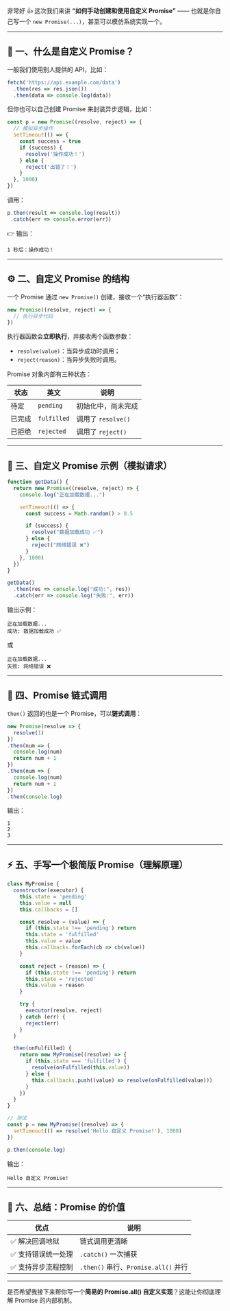 非常好 👍
这次我们来讲 **“如何手动创建和使用自定义 Promise”** —— 也就是你自己写一个 `new Promise(...)`，甚至可以模仿系统实现一个。

---

## 🧩 一、什么是自定义 Promise？

一般我们使用别人提供的 API，比如：

```js
fetch('https://api.example.com/data')
  .then(res => res.json())
  .then(data => console.log(data))
```

但你也可以自己创建 Promise 来封装异步逻辑，比如：

```js
const p = new Promise((resolve, reject) => {
  // 模拟异步操作
  setTimeout(() => {
    const success = true
    if (success) {
      resolve('操作成功！')
    } else {
      reject('出错了！')
    }
  }, 1000)
})
```

调用：

```js
p.then(result => console.log(result))
 .catch(err => console.error(err))
```

👉 输出：

```
1 秒后：操作成功！
```

---

## ⚙️ 二、自定义 Promise 的结构

一个 Promise 通过 `new Promise()` 创建，接收一个“执行器函数”：

```js
new Promise((resolve, reject) => {
  // 执行异步代码
})
```

执行器函数会**立即执行**，并接收两个函数参数：

* `resolve(value)`：当异步成功时调用；
* `reject(reason)`：当异步失败时调用。

Promise 对象内部有三种状态：

| 状态  | 英文          | 说明              |
| --- | ----------- | --------------- |
| 待定  | `pending`   | 初始化中，尚未完成       |
| 已完成 | `fulfilled` | 调用了 `resolve()` |
| 已拒绝 | `rejected`  | 调用了 `reject()`  |

---

## 🧠 三、自定义 Promise 示例（模拟请求）

```js
function getData() {
  return new Promise((resolve, reject) => {
    console.log("正在加载数据...")

    setTimeout(() => {
      const success = Math.random() > 0.5

      if (success) {
        resolve("数据加载成功 ✅")
      } else {
        reject("网络错误 ❌")
      }
    }, 1000)
  })
}

getData()
  .then(res => console.log("成功:", res))
  .catch(err => console.log("失败:", err))
```

输出示例：

```
正在加载数据...
成功: 数据加载成功 ✅
```

或

```
正在加载数据...
失败: 网络错误 ❌
```

---

## 🔁 四、Promise 链式调用

`then()` 返回的也是一个 Promise，可以**链式调用**：

```js
new Promise(resolve => {
  resolve(1)
})
.then(num => {
  console.log(num)
  return num + 1
})
.then(num => {
  console.log(num)
  return num + 1
})
.then(console.log)
```

输出：

```
1
2
3
```

---

## ⚡ 五、手写一个极简版 Promise（理解原理）

```js
class MyPromise {
  constructor(executor) {
    this.state = 'pending'
    this.value = null
    this.callbacks = []

    const resolve = (value) => {
      if (this.state !== 'pending') return
      this.state = 'fulfilled'
      this.value = value
      this.callbacks.forEach(cb => cb(value))
    }

    const reject = (reason) => {
      if (this.state !== 'pending') return
      this.state = 'rejected'
      this.value = reason
    }

    try {
      executor(resolve, reject)
    } catch (err) {
      reject(err)
    }
  }

  then(onFulfilled) {
    return new MyPromise((resolve) => {
      if (this.state === 'fulfilled') {
        resolve(onFulfilled(this.value))
      } else {
        this.callbacks.push((value) => resolve(onFulfilled(value)))
      }
    })
  }
}

// 测试
const p = new MyPromise((resolve) => {
  setTimeout(() => resolve('Hello 自定义 Promise!'), 1000)
})

p.then(console.log)
```

输出：

```
Hello 自定义 Promise!
```

---

## 🧭 六、总结：Promise 的价值

| 优点         | 说明                              |
| ---------- | ------------------------------- |
| ✅ 解决回调地狱   | 链式调用更清晰                         |
| ✅ 支持错误统一处理 | `.catch()` 一次捕获                 |
| ✅ 支持异步流程控制 | `.then()` 串行、`Promise.all()` 并行 |

---

是否希望我接下来帮你写一个**简易的 Promise.all() 自定义实现**？这能让你彻底理解 Promise 的内部机制。
